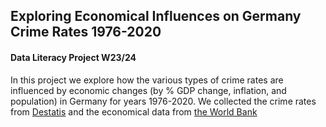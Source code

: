 ## Exploring Economical Influences on Germany Crime Rates 1976-2020
#### Data Literacy Project W23/24

In this project we explore how the various types of crime rates are influenced by economic changes (by % GDP change, inflation, and population) in Germany for years 1976-2020. 
We collected the crime rates from [Destatis](https://www-genesis.destatis.de/genesis//online?operation=table&code=24311-0001&bypass=true&levelindex=1&levelid=1706538901950#abreadcrumb)
and the economical data from [the World Bank](https://data.worldbank.org/country/germany)
